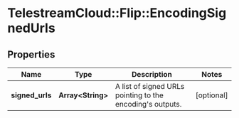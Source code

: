 # TelestreamCloud::Flip::EncodingSignedUrls

## Properties
Name | Type | Description | Notes
------------ | ------------- | ------------- | -------------
**signed_urls** | **Array&lt;String&gt;** | A list of signed URLs pointing to the encoding&#39;s outputs. | [optional] 


